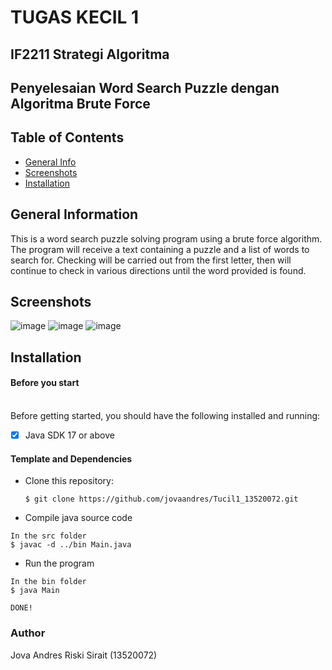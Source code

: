 # TUGAS KECIL 1
## IF2211 Strategi Algoritma
## Penyelesaian Word Search Puzzle dengan Algoritma Brute Force

## Table of Contents
- [General Info](#general-information)
- [Screenshots](#screenshots)
- [Installation](#installation)

## General Information
This is a word search puzzle solving program using a brute force algorithm. The program will receive a text containing a puzzle and a list of words to search for. Checking will be carried out from the first letter, then will continue to check in various directions until the word provided is found.

## Screenshots
![image](https://user-images.githubusercontent.com/64909665/151092443-4d7c40da-7fab-4fda-8af0-8fc89f3f1126.png)
![image](https://user-images.githubusercontent.com/64909665/151092472-86bb3c47-156a-4a42-8ad6-3d011c7beaec.png)
![image](https://user-images.githubusercontent.com/64909665/151092502-6346539d-442f-49d3-823d-bda3735107aa.png)

## Installation
#### Before you start <br><br>
Before getting started, you should have the following installed and running:

- [X] Java SDK 17 or above
#### Template and Dependencies

* Clone this repository:

  ```
  $ git clone https://github.com/jovaandres/Tucil1_13520072.git
  ```

* Compile java source code

```
In the src folder
$ javac -d ../bin Main.java
```

* Run the program

```
In the bin folder
$ java Main
```

```
DONE!
```

### Author
Jova Andres Riski Sirait (13520072)
